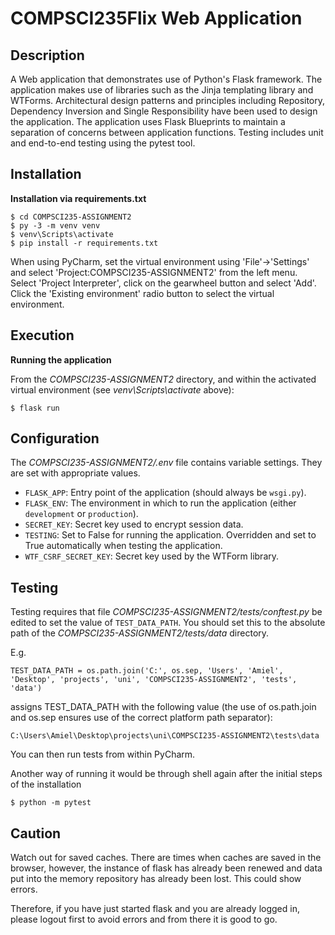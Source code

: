 # COMPSCI235Flix Web Application

## Description

A Web application that demonstrates use of Python's Flask framework. The application makes use of libraries such as the Jinja templating library and WTForms. Architectural design patterns and principles including Repository, Dependency Inversion and Single Responsibility have been used to design the application. The application uses Flask Blueprints to maintain a separation of concerns between application functions. Testing includes unit and end-to-end testing using the pytest tool. 

## Installation

**Installation via requirements.txt**

```shell
$ cd COMPSCI235-ASSIGNMENT2
$ py -3 -m venv venv
$ venv\Scripts\activate
$ pip install -r requirements.txt
```

When using PyCharm, set the virtual environment using 'File'->'Settings' and select 'Project:COMPSCI235-ASSIGNMENT2' from the left menu. Select 'Project Interpreter', click on the gearwheel button and select 'Add'. Click the 'Existing environment' radio button to select the virtual environment. 

## Execution

**Running the application**

From the *COMPSCI235-ASSIGNMENT2* directory, and within the activated virtual environment (see *venv\Scripts\activate* above):

````shell
$ flask run
```` 


## Configuration

The *COMPSCI235-ASSIGNMENT2/.env* file contains variable settings. They are set with appropriate values.

* `FLASK_APP`: Entry point of the application (should always be `wsgi.py`).
* `FLASK_ENV`: The environment in which to run the application (either `development` or `production`).
* `SECRET_KEY`: Secret key used to encrypt session data.
* `TESTING`: Set to False for running the application. Overridden and set to True automatically when testing the application.
* `WTF_CSRF_SECRET_KEY`: Secret key used by the WTForm library.


## Testing

Testing requires that file *COMPSCI235-ASSIGNMENT2/tests/conftest.py* be edited to set the value of `TEST_DATA_PATH`. You should set this to the absolute path of the *COMPSCI235-ASSIGNMENT2/tests/data* directory. 

E.g. 

`TEST_DATA_PATH = os.path.join('C:', os.sep, 'Users', 'Amiel', 'Desktop', 'projects', 'uni', 'COMPSCI235-ASSIGNMENT2', 'tests', 'data')`

assigns TEST_DATA_PATH with the following value (the use of os.path.join and os.sep ensures use of the correct platform path separator):

`C:\Users\Amiel\Desktop\projects\uni\COMPSCI235-ASSIGNMENT2\tests\data`

You can then run tests from within PyCharm.

Another way of running it would be through shell again after the initial steps of the installation

`$ python -m pytest`


## Caution

Watch out for saved caches. There are times when caches are saved in the browser, however, the instance of flask has already been renewed and data put into the memory repository has already been lost. This could show errors. 

Therefore, if you have just started flask and you are already logged in, please logout first to avoid errors and from there it is good to go. 

 